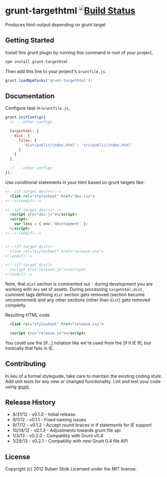 # grunt-targethtml [![Build Status](https://travis-ci.org/srigi/grunt-targethtml.png)](https://travis-ci.org/srigi/grunt-targethtml)

Produces html-output depending on grunt target

## Getting Started

Install this grunt plugin by running this command in root of your project,

```bash
npm install grunt-targethtml
```
Then add this line to your project's `Gruntfile.js`.

```javascript
grunt.loadNpmTasks('grunt-targethtml');
```

## Documentation

Configure task in `Gruntfile.js`,

```javascript
grunt.initConfig({
  // ...other configs

  targethtml: {
    dist: {
      files: {
        'dist/public/index.html': 'src/public/index.html'
      }
    }
  },

  // ...other configs
});
```

Use conditional statements in your html based on grunt targets like:

```html
<!--(if target dev)><!-->
  <link rel="stylesheet" href="dev.css">
<!--<!(endif)-->

<!--(if target dev)><!-->
  <script src="dev.js"></script>
  <script>
    var less = { env:'development' };
  </script>
<!--<!(endif)-->


<!--(if target dist)>
  <link rel="stylesheet" href="release.css">
<!(endif)-->

<!--(if target dist)>
  <script src="release.js"></script>
<!(endif)-->
```

Note, that `dist` section is commented out - during development you are working with `dev` set of assets.
During processing `targethtml:dist`, comment tags defining `dist` section gets removed (section become uncommented) and any other sections (other than `dist`) gets removed completly.

Resulting HTML code
```html
  <link rel="stylesheet" href="release.css">

  <script src="release.js"></script>
```

You could use the [if...] notation like we're used from the [if lt IE 9], but ironically that fails in IE.

## Contributing
In lieu of a formal styleguide, take care to maintain the existing coding style. Add unit tests for any new or changed functionality. Lint and test your code using [grunt][grunt].

## Release History
* 8/31/12 - v0.1.0 - Initial release.
* 9/1/12 - v0.1.1 - Fixed naming issues
* 9/7/12 - v0.1.2 - Accept round braces in if statements for IE support
* 10/14/12 - v0.1.3 - Adjustments towards grunt file api
* 1/3/13 - v0.2.0 - Compatility with Grunt v0.4
* 1/29/13 - v0.2.1 - Compatility with new Grunt 0.4 file API

## License
Copyright (c) 2012 Ruben Stolk
Licensed under the MIT license.

[grunt]: https://github.com/gruntjs/grunt
[getting_started]: https://github.com/gruntjs/grunt/wiki/Getting-started

